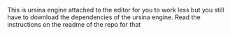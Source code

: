 This is ursina engine attached to the editor for you to work less but you still have to download the dependencies of the ursina engine.
Read the instructions on the readme of the repo for that
